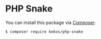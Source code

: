 # PHP Snake

You can install this package via [Composer](http://getcomposer.org/):

```
$ composer require kekos/php-snake
```
